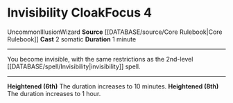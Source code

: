 ﻿---
actions: '[two-actions]'
component:
- Somatic
duration: 1 minute
heighten: 6th, 8th
heighten_level: 4, 6, 8
id: '531'
level: '4'
name: Invisibility Cloak
rarity: Uncommon
school: Illusion
source: '[[DATABASE/source/Core Rulebook|Core Rulebook]]'
trait:
- '[[DATABASE/trait/Illusion|Illusion]]'
- '[[DATABASE/trait/Uncommon|Uncommon]]'
- '[[DATABASE/trait/Wizard|Wizard]]'
type: Focus

---
# Invisibility Cloak<span class="item-type">Focus 4</span>

<span class="trait-uncommon item-trait">Uncommon</span><span class="item-trait">Illusion</span><span class="item-trait">Wizard</span>
**Source** [[DATABASE/source/Core Rulebook|Core Rulebook]] 
**Cast** <span class="action-icon">2</span> somatic
**Duration** 1 minute

---
You become invisible, with the same restrictions as the 2nd-level [[DATABASE/spell/Invisibility|invisibility]] spell.

---
**Heightened (6th)** The duration increases to 10 minutes.
**Heightened (8th)** The duration increases to 1 hour.